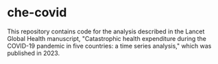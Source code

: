 # che-covid
This repository contains code for the analysis described in the Lancet Global Health manuscript, "Catastrophic health expenditure during the COVID-19 pandemic in five countries: a time series analysis," which was published in 2023.
